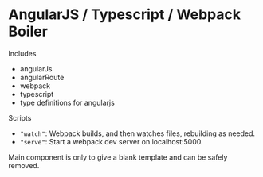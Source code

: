 # AngularJS / Typescript / Webpack Boiler

Includes
- angularJs
- angularRoute
- webpack
- typescript
- type definitions for angularjs

Scripts
- `"watch"`: Webpack builds, and then watches files, rebuilding as needed.
- `"serve"`: Start a webpack dev server on localhost:5000.



Main component is only to give a blank template and can be safely removed.



